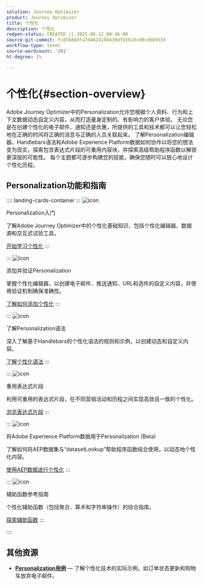 ```yaml
---
solution: Journey Optimizer
product: Journey Optimizer
title: 个性化
description: 个性化
redpen-status: CREATED_||_2025-08-12_00-36-08
source-git-commit: fc85686dfa7d482416b439dfd1610cd0cd6b5555
workflow-type: tm+mt
source-wordcount: '281'
ht-degree: 1%

---
```



# 个性化{#section-overview}

Adobe Journey Optimizer中的Personalization允许您根据个人资料、行为和上下文数据动态自定义内容，从而打造量身定制的、有影响力的客户体验。 无论您是在创建个性化的电子邮件、通知还是优惠，所提供的工具和技术都可以让您轻松地在正确的时间将正确的消息与正确的人员关联起来。 了解Personalization编辑器、Handlebars语法和Adobe Experience Platform数据如何协作以将您的想法变为现实，探索包含表达式片段的可重用内容块，并探索高级帮助程序函数以解锁更深层的可能性。 每个主题都可逐步构建您的技能，确保您随时可以放心地设计个性化历程。

## Personalization功能和指南

:::: landing-cards-container
:::
![icon](https://cdn.experienceleague.adobe.com/icons/circle-play.svg?lang=zh-Hans)

Personalization入门

了解Adobe Journey Optimizer中的个性化基础知识，包括个性化编辑器、数据源和交互式试验工具。

[开始学习个性化](../using/personalization/personalize.md)
:::

:::
![icon](https://cdn.experienceleague.adobe.com/icons/list-check.svg?lang=zh-Hans)

添加并验证Personalization

掌握个性化编辑器，以创建电子邮件、推送通知、URL和选件的自定义内容，并使用验证机制确保准确性。

[了解如何添加个性化](../using/personalization/personalization-build-expressions.md)
:::

:::
![icon](https://cdn.experienceleague.adobe.com/icons/code-branch.svg?lang=zh-Hans)

了解Personalization语法

深入了解基于Handlebars的个性化语法的规则和示例，以创建动态和自定义内容。

[了解个性化语法](../using/personalization/personalization-syntax.md)
:::

:::
![icon](https://cdn.experienceleague.adobe.com/icons/puzzle-piece.svg?lang=zh-Hans)

重用表达式片段

利用可重用的表达式片段，在不同营销活动和历程之间实现高效且一致的个性化。

[浏览表达式片段](../using/personalization/use-expression-fragments.md)
:::

:::
![icon](https://cdn.experienceleague.adobe.com/icons/database.svg?lang=zh-Hans)

将Adobe Experience Platform数据用于Personalization (Beta)

了解如何将AEP数据集与“datasetLookup”帮助程序函数结合使用，以动态地个性化内容。

[使用AEP数据进行个性化](../using/personalization/aep-data-perso.md)
:::

:::
![icon](https://cdn.experienceleague.adobe.com/icons/screwdriver-wrench.svg?lang=zh-Hans)

辅助函数参考指南

个性化辅助函数（包括聚合、算术和字符串操作）的综合指南。

[探索辅助函数](functions-landing-page.md)
:::

::::


## 其他资源

- **[Personalization用例](personalization-use-cases-landing-page.md)** — 了解个性化技术的实际示例，如订单状态更新和购物车放弃电子邮件。
